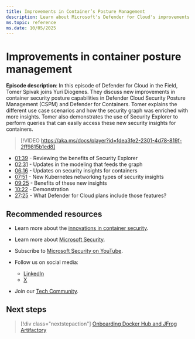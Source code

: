 ```yaml
---
title: Improvements in Container’s Posture Management
description: Learn about Microsoft's Defender for Cloud's improvements in Container’s Posture Management.
ms.topic: reference
ms.date: 10/05/2025
---
```


# Improvements in container posture management

**Episode description**: In this episode of Defender for Cloud in the Field, Tomer Spivak joins Yuri Diogenes. They discuss new improvements in container security posture capabilities in Defender Cloud Security Posture Management (CSPM) and Defender for Containers. Tomer explains the different use case scenarios and how the security graph was enriched with more insights. Tomer also demonstrates the use of Security Explorer to perform queries that can easily access these new security insights for containers.
  

> [!VIDEO https://aka.ms/docs/player?id=fdea3fe2-2301-4d78-819f-2ff9815b1ed8]

- [01:39](/shows/mdc-in-the-field/container-posture-management#time=02m00s) - Reviewing the benefits of Security Explorer
- [02:31](/shows/mdc-in-the-field/container-posture-management#time=02m31s) - Updates in the modeling that feeds the graph
- [06:16](/shows/mdc-in-the-field/container-posture-management#time=06m16s) - Updates on security insights for containers
- [07:51](/shows/mdc-in-the-field/container-posture-management#time=07m51s) - New Kubernetes networking types of security insights
- [09:25](/shows/mdc-in-the-field/container-posture-management#time=09m25s) - Benefits of these new insights
- [10:22](/shows/mdc-in-the-field/container-posture-management#time=10m22s) - Demonstration
- [27:25](/shows/mdc-in-the-field/container-posture-management#time=27m25s) - What Defender for Cloud plans include those features?

## Recommended resources

- Learn more about the [innovations in container security](https://techcommunity.microsoft.com/blog/microsoftdefendercloudblog/new-innovations-in-container-security-with-unified-visibility-investigations-and/4298593).
- Learn more about [Microsoft Security](https://msft.it/6002T9HQY).
- Subscribe to [Microsoft Security on YouTube](https://www.youtube.com/playlist?list=PL3ZTgFEc7LysiX4PfHhdJPR7S8mGO14YS).

- Follow us on social media:

  - [LinkedIn](https://www.linkedin.com/showcase/microsoft-security/)
  - [X](https://x.com/msftsecurity)

- Join our [Tech Community](https://aka.ms/SecurityTechCommunity).

## Next steps

> [!div class="nextstepaction"]
> [Onboarding Docker Hub and JFrog Artifactory](episode-fifty-seven.md)
